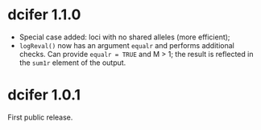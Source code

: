 # dcifer 1.1.0

- Special case added: loci with no shared alleles (more efficient);
- `logReval()` now has an argument `equalr` and performs additional checks. Can provide `equalr = TRUE` and M > 1; the result is reflected in the `sum1r` element of the output. 

# dcifer 1.0.1

First public release.
